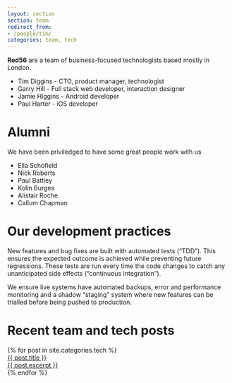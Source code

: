 ```yaml
---
layout: section
section: team
redirect_from:
- /people/tim/
categories: team, tech
---
```


**Red56** are a team of business-focused technologists based mostly in London.

* Tim Diggins - CTO, product manager, technologist
* Garry Hill - Full stack web developer, interaction designer
* Jamie Higgins - Android developer
* Paul Harter - iOS developer

# Alumni

We have been priviledged to have some great people work with us  

* Ella Schofield 
* Nick Roberts 
* Paul Battley 
* Kolin Burges
* Alistair Roche
* Callum Chapman
 
# Our development practices

New features and bug fixes are built with automated tests (“TDD”). This ensures the expected outcome is achieved while preventing future regressions. These tests are run every time the code changes to catch any unanticipated side effects (“continuous integration”).

We ensure live systems have automated backups, error and performance monitoring and a shadow “staging” system where new features can be trialled before being pushed to production.


# Recent team and tech posts

<div class="posts">
  {% for post in site.categories.tech %}
    <article class="post">
      <a href="{{ post.url }}"><heading>{{ post.title }}</heading>
        <div class="excerpt">{{ post.excerpt }}</div>
      </a>
    </article>
  {% endfor %}
</div>

